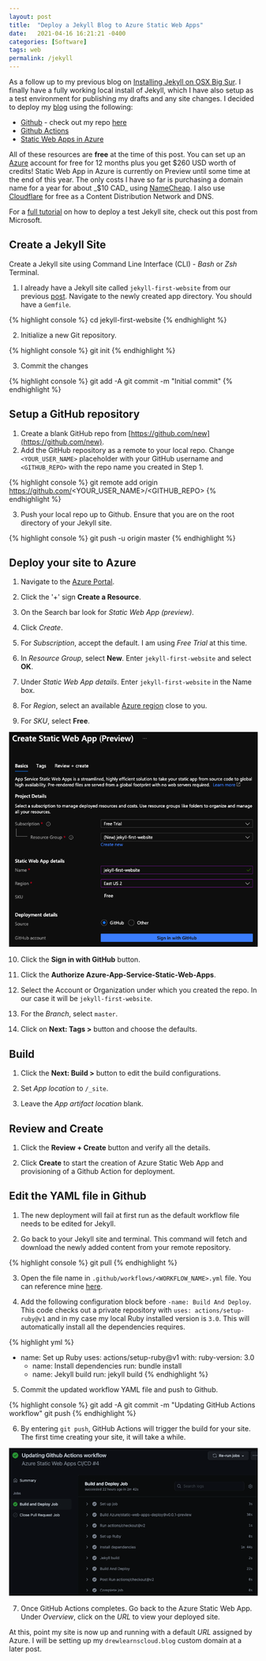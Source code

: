 ```yaml
---
layout: post
title:  "Deploy a Jekyll Blog to Azure Static Web Apps"
date:   2021-04-16 16:21:21 -0400
categories: [Software]
tags: web
permalink: /jekyll
---
```


As a follow up to my previous blog on [Installing Jekyll on OSX Big Sur](/web). I finally have a fully working local install of Jekyll, which I have also setup as a test environment for publishing my drafts and any site changes. I decided to deploy my [blog](/) using the following: 
- [Github](https://github.com/) - check out my repo [here](https://github.com/aarreza/drewlearnscloudblog)
- [Github Actions](https://docs.github.com/en/actions) 
- [Static Web Apps in Azure](https://azure.microsoft.com/en-ca/pricing/details/app-service/static/#:~:text=Static%20Web%20Apps%20is%20free,Azure%20Functions%20Consumption%20plan%20rates.)

All of these resources are **free** at the time of this post. You can set up an [Azure](https://azure.microsoft.com/en-us/free/) account for free for 12 months plus you get $260 USD worth of credits! Static Web App in Azure is currently on Preview until some time at the end of this year. The only costs I have so far is purchasing a domain name for a year for about _$10 CAD_ using [NameCheap](https://www.namecheap.com/). I also use [Cloudflare](https://www.cloudflare.com/plans/) for free as a Content Distribution Network and DNS. 

For a [full tutorial](https://docs.microsoft.com/en-us/azure/static-web-apps/publish-jekyll) on how to deploy a test Jekyll site, check out this post from Microsoft. 

## **Create a Jekyll Site**
Create a Jekyll site using Command Line Interface (CLI) - _Bash_ or _Zsh_ Terminal. 

1. I already have a Jekyll site called `jekyll-first-website` from our previous [post](/web). Navigate to the newly created app directory. You should have a `Gemfile`. 

{% highlight console %}
cd jekyll-first-website
{% endhighlight %}

2. Initialize a new Git repository.

{% highlight console %}
git init
{% endhighlight %}

3. Commit the changes

{% highlight console %}
git add -A
git commit -m "Initial commit"
{% endhighlight %}

## **Setup a GitHub repository**
1. Create a blank GitHub repo from [https://github.com/new](https://github.com/new). 
2. Add the GitHub repository as a remote to your local repo. Change `<YOUR_USER_NAME>` placeholder with your GitHub username and `<GITHUB_REPO>` with the repo name you created in Step 1.

{% highlight console %}
git remote add origin https://github.com/<YOUR_USER_NAME>/<GITHUB_REPO>
{% endhighlight %}

3. Push your local repo up to Github. Ensure that you are on the root directory of your Jekyll site.

{% highlight console %}
git push -u origin master
{% endhighlight %}

## **Deploy your site to Azure**

1. Navigate to the [Azure Portal](https://portal.azure.com/).

2. Click the '+' sign **Create a Resource**. 

3. On the Search bar look for *Static Web App (preview)*.

4. Click _Create_. 

5. For _Subscription_, accept the default. I am using _Free Trial_ at this time.

6. In _Resource Group_, select **New**. Enter `jekyll-first-website` and select **OK**.

7. Under _Static Web App details_. Enter `jekyll-first-website` in the Name box. 

8. For _Region_, select an available [Azure region](https://azure.microsoft.com/en-ca/global-infrastructure/geographies/) close to you.

9. For _SKU_, select **Free**.

![Image](/assets/images/azurestatic.png)

10. Click the **Sign in with GitHub** button.

11. Click the **Authorize Azure-App-Service-Static-Web-Apps**.

12. Select the Account or Organization under which you created the repo. In our case it will be `jekyll-first-website`. 

13. For the _Branch_, select `master`.

14. Click on **Next: Tags >** button and choose the defaults.

## **Build**

1. Click the **Next: Build >** button to edit the build configurations.

2. Set _App location_ to `/_site`.

3. Leave the _App artifact location_ blank.

## **Review and Create**

1. Click the **Review + Create** button and verify all the details.

2. Click **Create** to start the creation of Azure Static Web App and provisioning of a Github Action for deployment.

## **Edit the YAML file in Github**

1. The new deployment will fail at first run as the default workflow file needs to be edited for Jekyll. 

2. Go back to your Jekyll site and terminal. This command will fetch and download the newly added content from your remote repository.

{% highlight console %}
git pull
{% endhighlight %}

3. Open the file name in `.github/workflows/<WORKFLOW_NAME>.yml` file. You can reference mine [here](https://github.com/aarreza/drewlearnscloudblog/blob/master/.github/workflows/azure-static-web-apps-proud-forest-0b3b9590f.yml). 

4. Add the following configuration block before `-name: Build And Deploy`. This code checks out a private repository with `uses: actions/setup-ruby@v1` and in my case my local Ruby installed version is `3.0`. This will automatically install all the dependencies requires.

{% highlight yml %}
 - name: Set up Ruby
        uses: actions/setup-ruby@v1
        with:
          ruby-version: 3.0
      - name: Install dependencies
        run: bundle install
      - name: Jekyll build
        run: jekyll build
{% endhighlight %}

5. Commit the updated workflow YAML file and push to Github. 

{% highlight console %}
git add -A
git commit -m "Updating GitHub Actions workflow"
git push
{% endhighlight %}

6. By entering `git push`, GitHub Actions will trigger the build for your site. The first time creating your site, it will take a while. 

![Image](/assets/images/githubactions.png)

7. Once GitHub Actions completes. Go back to the Azure Static Web App. Under _Overview_, click on the _URL_ to view your deployed site. 

At this, point my site is now up and running with a default _URL_ assigned by Azure. I will be setting up my `drewlearnscloud.blog` custom domain at a later post. 